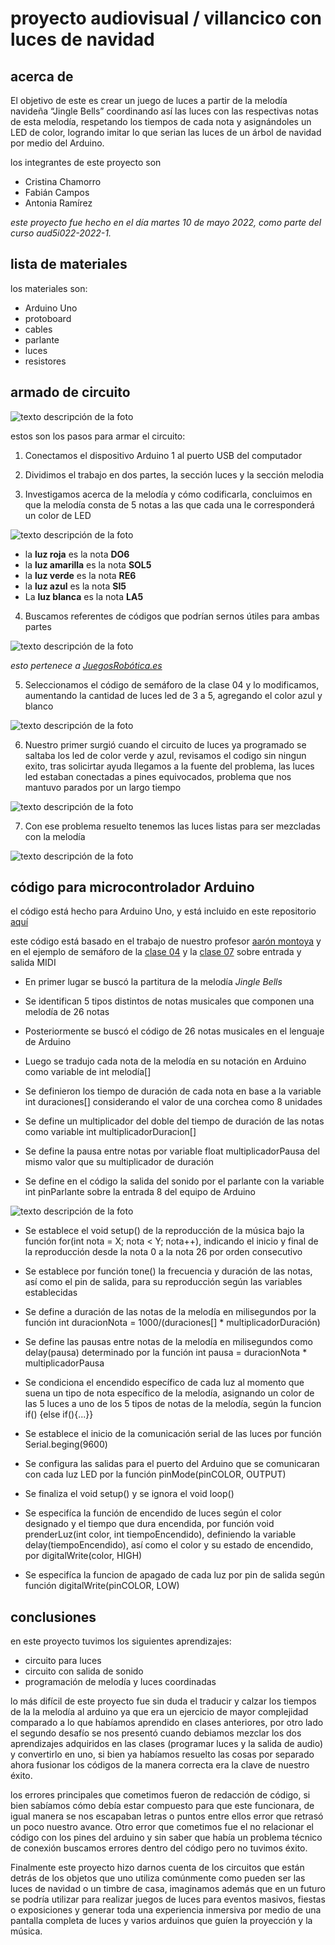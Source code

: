 # **proyecto audiovisual / villancico con luces de navidad**

## acerca de

El objetivo de este es crear un juego de luces a partir de la melodía navideña “Jingle Bells” coordinando así las luces con las respectivas notas de esta melodía, respetando los tiempos de cada nota y asignándoles un LED de color, logrando imitar lo que serian las luces de un árbol de navidad por medio del Arduino.

los integrantes de este proyecto son 
* Cristina Chamorro
* Fabián Campos
* Antonia Ramírez

*este proyecto fue hecho en el día martes 10 de mayo 2022, como parte del curso  aud5i022-2022-1.*

## lista de materiales

los materiales son:

* Arduino Uno
* protoboard
* cables
* parlante
* luces
* resistores

## armado de circuito

![texto descripción de la foto](imagenes/circuito.png)

estos son los pasos para armar el circuito:

1. Conectamos el dispositivo Arduino 1 al puerto USB  del computador 

2. Dividimos el trabajo en dos partes, la sección luces y la sección melodia 

3. Investigamos acerca de la melodía y cómo codificarla, concluimos en que la melodía consta de 5 notas a las que cada una le corresponderá un color de LED
  
![texto descripción de la foto](imagenes/jinglebells.jpeg)
  
  *   la **luz roja** es la nota **DO6**
  *   la **luz amarilla** es la nota **SOL5**
  *   la **luz verde** es la nota **RE6**
  *   la **luz azul** es la nota **SI5**
  *   La **luz blanca** es la nota **LA5**

4. Buscamos referentes de códigos que podrían sernos útiles para ambas partes 

![texto descripción de la foto](imagenes/arrays.png)

*esto pertenece a [JuegosRobótica.es](https://juegosrobotica.es/musica-con-arduino/#)*

5. Seleccionamos el código de semáforo de la clase 04 y lo modificamos,  aumentando  la cantidad de luces led de 3 a 5, agregando el color azul y blanco 

![texto descripción de la foto](imagenes/luces.jpeg)

6. Nuestro primer surgió cuando el circuito de luces ya programado se saltaba los led de color verde y azul, revisamos el codigo sin ningun exito, tras solicirtar ayuda llegamos a la fuente del problema, las luces led estaban conectadas a pines equivocados, problema que nos mantuvo parados por un largo tiempo

![texto descripción de la foto](imagenes/pin-leds.jpeg)

7. Con ese problema resuelto tenemos las luces listas para ser mezcladas con la melodía 

![texto descripción de la foto](imagenes/final.jpeg)

## código para microcontrolador Arduino

el código está hecho para Arduino Uno, y está incluido en este repositorio [aquí](https://github.com/FabianCQ/clase-09-proyecto-mitad-semestre/blob/main/codigo_arduino/codigo_arduino.ino)

este código está basado en el trabajo de nuestro profesor [aarón montoya](https://github.com/montoyamoraga) y en el ejemplo de semáforo de la [clase 04](https://github.com/montoyamoraga/aud5i022-2022-1/tree/main/clases/clase-04) y la [clase 07](https://github.com/montoyamoraga/aud5i022-2022-1/tree/main/clases/clase-07) sobre entrada y salida MIDI


* En primer lugar se buscó la partitura de la melodía *Jingle Bells*

* Se identifican 5 tipos distintos de notas musicales que componen una melodía de 26 notas

* Posteriormente se buscó el código de 26 notas musicales en el lenguaje de Arduino

* Luego se tradujo cada nota de la melodía en su notación en Arduino como variable de int melodía[]

* Se definieron los tiempo de duración de cada nota en base a la variable int duraciones[] considerando el valor de una corchea como 8 unidades

* Se define un multiplicador del doble del tiempo de duración de las notas como variable int multiplicadorDuracion[]

* Se define la pausa entre notas por variable float multiplicadorPausa del mismo valor que su multiplicador de duración

* Se define en el código la salida del sonido por el parlante con la variable int pinParlante sobre la entrada 8 del equipo de Arduino

![texto descripción de la foto](imagenes/notas.jpeg)

* Se establece el void setup() de la reproducción de la música bajo la función for(int nota = X; nota < Y; nota++), indicando el inicio y final de la reproducción desde la nota 0 a la nota 26 por orden consecutivo

* Se establece por función tone() la frecuencia y duración de las notas, así como el pin de salida, para su reproducción según las variables establecidas

* Se define a duración de las notas de la melodía en milisegundos por la función int duracionNota = 1000/(duraciones[] * multiplicadorDuración)

* Se define las pausas entre notas de la melodía en milisegundos como delay(pausa) determinado por la función int pausa = duracionNota * multiplicadorPausa

* Se condiciona el encendido específico de cada luz al momento que suena un tipo de nota específico de la melodía, asignando un color de las 5 luces a uno de los 5 tipos de notas de la melodía, según la funcion if() {else if(){...}}

* Se establece el inicio de la comunicación serial de las luces por función Serial.beging(9600)

* Se configura las salidas para el puerto del Arduino que se comunicaran con cada luz LED por la función pinMode(pinCOLOR, OUTPUT)

* Se finaliza el void setup() y se ignora el void loop()

* Se especifíca la función de encendido de luces según el color designado y el tiempo que dura encendida, por función void prenderLuz(int color, int tiempoEncendido), definiendo la variable delay(tiempoEncendido), así como el color y su estado de encendido, por digitalWrite(color, HIGH)

* Se especifíca la funcion de apagado de cada luz por pin de salida según función digitalWrite(pinCOLOR, LOW)

## conclusiones

en este proyecto tuvimos los siguientes aprendizajes:

* circuito para luces
* circuito con salida de sonido
* programación de melodía y luces coordinadas

lo más difícil de este proyecto fue sin duda el traducir y calzar los tiempos de la la melodía al arduino ya que era un ejercicio de mayor complejidad comparado a lo que habíamos aprendido en clases anteriores, por otro lado el segundo desafío se nos presentó cuando debiamos  mezclar los dos aprendizajes adquiridos en las clases (programar  luces y la salida de audio) y convertirlo en uno, si bien ya habíamos resuelto las cosas por separado ahora fusionar  los códigos de la manera  correcta era la clave de nuestro éxito.

los errores principales que cometimos fueron de redacción de código, si bien sabíamos cómo debía estar compuesto para que este funcionara, de igual manera se nos escapaban letras o puntos entre ellos error que retrasó un poco nuestro avance. Otro error que cometimos fue el no relacionar  el código con los pines del arduino y sin saber  que había un problema técnico de conexión buscamos errores dentro del código pero no tuvimos éxito.

Finalmente este proyecto hizo darnos cuenta de los circuitos que están detrás de los objetos que uno utiliza comúnmente como pueden ser las luces de navidad o un timbre de casa, imaginamos además que en un futuro se podría utilizar para realizar juegos de luces para eventos masivos, fiestas o exposiciones y generar toda una experiencia inmersiva por medio de una  pantalla completa de luces y varios  arduinos que guíen la proyección y la música.

